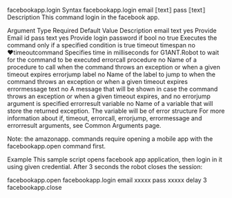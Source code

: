facebookapp.login
Syntax
facebookapp.login email ⟦text⟧ pass ⟦text⟧
Description
This command login in the facebook app.

Argument	Type	Required	Default Value	Description
email	text	yes		Provide Email id
pass	text	yes		Provide login password
if	bool	no	true	Executes the command only if a specified condition is true
timeout	timespan	no	♥timeoutcommand	Specifies time in milliseconds for G1ANT.Robot to wait for the command to be executed
errorcall	procedure	no		Name of a procedure to call when the command throws an exception or when a given timeout expires
errorjump	label	no		Name of the label to jump to when the command throws an exception or when a given timeout expires
errormessage	text	no		A message that will be shown in case the command throws an exception or when a given timeout expires, and no errorjump argument is specified
errorresult	variable	no		Name of a variable that will store the returned exception. The variable will be of error structure
For more information about if, timeout, errorcall, errorjump, errormessage and errorresult arguments, see Common Arguments page.

Note: the amazonapp. commands require opening a mobile app with the facebookapp.open command first.

Example
This sample script opens facebook app application, then login in it using given credential. After 3 seconds the robot closes the session:

facebookapp.open 
facebookapp.login email xxxxx pass xxxxx
delay 3
facebookapp.close
